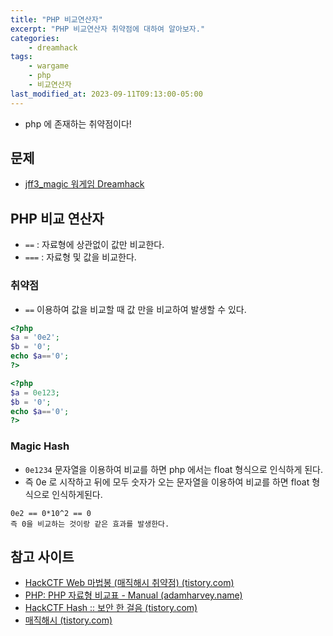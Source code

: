 ```yaml
---
title: "PHP 비교연산자"
excerpt: "PHP 비교연산자 취약점에 대하여 알아보자."
categories:
    - dreamhack
tags:
    - wargame
    - php
    - 비교연산자
last_modified_at: 2023-09-11T09:13:00-05:00
---
```

- php 에 존재하는 취약점이다!

## 문제
- [jff3_magic 워게임 Dreamhack](https://dreamhack.io/wargame/challenges/338)


## PHP 비교 연산자
- `==` : 자료형에 상관없이 값만 비교한다.
- `===` : 자료형 및 값을 비교한다.

### 취약점
- `==` 이용하여 값을 비교할 때 값 만을 비교하여 발생할 수 있다.

```php
<?php
$a = '0e2';
$b = '0';
echo $a=='0';
?>
```

```php
<?php
$a = 0e123;
$b = '0';
echo $a=='0';
?>
```
### Magic Hash
- `0e1234` 문자열을 이용하여 비교를 하면 php 에서는 float 형식으로 인식하게 된다.
- 즉 0e 로 시작하고 뒤에 모두 숫자가 오는 문자열을 이용하여 비교를 하면 float 형식으로 인식하게된다.

```
0e2 == 0*10^2 == 0
즉 0을 비교하는 것이랑 같은 효과를 발생한다.
```

## 참고 사이트
- [HackCTF Web 마법봉 (매직해시 취약점) (tistory.com)](https://t-okk.tistory.com/27)
- [PHP: PHP 자료형 비교표 - Manual (adamharvey.name)](http://php.adamharvey.name/manual/kr/types.comparisons.php)
- [HackCTF  Hash  :: 보안 한 걸음 (tistory.com)](https://comsec.tistory.com/86)
- [매직해시 (tistory.com)](https://acloit.tistory.com/entry/%EB%A7%A4%EC%A7%81%ED%95%B4%EC%8B%9C)


